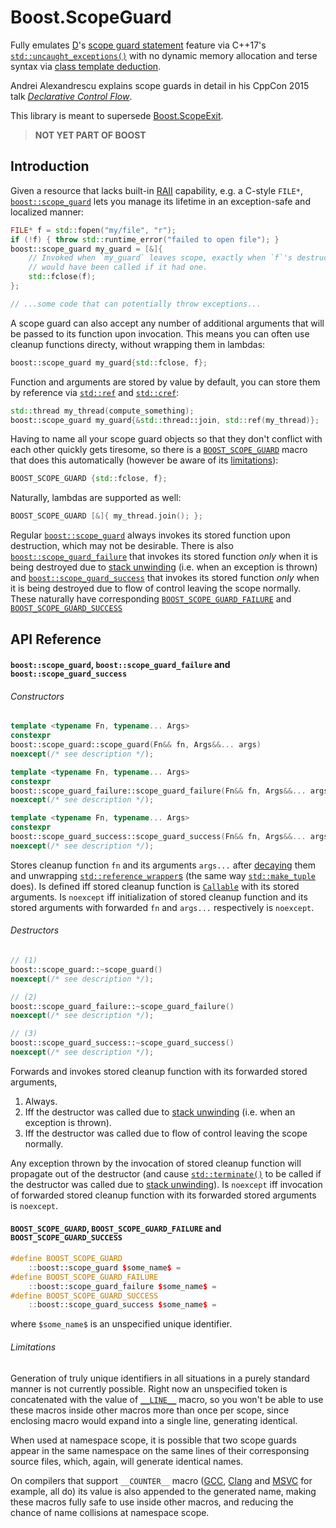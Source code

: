 # Boost.ScopeGuard

Fully emulates [D][D]'s [scope guard statement][D.ScopeGuardStatement] feature
via C++17's [`std::uncaught_exceptions()`][C++.UncaughtExceptions] with no
dynamic memory allocation and terse syntax via
[class template deduction][C++.ClassTemplateDeduction].

Andrei Alexandrescu explains scope guards in detail in his CppCon 2015 talk
[_Declarative Control Flow_][YouTube.AlexandrescuTalk].

This library is meant to supersede [Boost.ScopeExit][Boost.ScopeExit].

> **NOT YET PART OF BOOST**

## Introduction

Given a resource that lacks built-in [RAII][RAII] capability, e.g. a C-style 
`FILE*`, [`boost::scope_guard`](#ApiReference.Classes) lets you manage its
lifetime in an exception-safe and localized manner:

```C++
FILE* f = std::fopen("my/file", "r");
if (!f) { throw std::runtime_error("failed to open file"); }
boost::scope_guard my_guard = [&]{
    // Invoked when `my_guard` leaves scope, exactly when `f`'s destructor
    // would have been called if it had one.
    std::fclose(f);
};

// ...some code that can potentially throw exceptions...
```

A scope guard can also accept any number of additional arguments that will be
passed to its function upon invocation. This means you can often use 
cleanup functions directy, without wrapping them in lambdas:

```C++
boost::scope_guard my_guard{std::fclose, f};
```

Function and arguments are stored by value by default, you can store them by
reference via [`std::ref`][C++.Ref] and [`std::cref`][C++.Ref]:

```C++
std::thread my_thread(compute_something);
boost::scope_guard my_guard{&std::thread::join, std::ref(my_thread)};
```

Having to name all your scope guard objects so that they don't conflict with
each other quickly gets tiresome, so there is a
[`BOOST_SCOPE_GUARD`](#ApiReference.Macros) macro that does this automatically
(however be aware of its [limitations](#ApiReference.MacroLimitations)):

```C++
BOOST_SCOPE_GUARD {std::fclose, f};
```

Naturally, lambdas are supported as well:

```C++
BOOST_SCOPE_GUARD [&]{ my_thread.join(); };
```

Regular [`boost::scope_guard`](#ApiReference.Classes) always invokes its
stored function upon destruction, which may not be desirable. There is also
[`boost::scope_guard_failure`](#ApiReference.Classes) that invokes its stored
function _only_ when it is being destroyed due to
[stack unwinding][C++.StackUnwinding] (i.e. when an exception is thrown) and
[`boost::scope_guard_success`](#ApiReference.Classes) that invokes its stored
function _only_ when it is being destroyed due to flow of control leaving the
scope normally. These naturally have corresponding
[`BOOST_SCOPE_GUARD_FAILURE`](#ApiReference.Macros) and
[`BOOST_SCOPE_GUARD_SUCCESS`](#ApiReference.Macros)

## API Reference

#### <a name="ApiReference.Classes">`boost::scope_guard`, `boost::scope_guard_failure` and `boost::scope_guard_success`</a>

###### Constructors

```C++
template <typename Fn, typename... Args>
constexpr
boost::scope_guard::scope_guard(Fn&& fn, Args&&... args)
noexcept(/* see description */);

template <typename Fn, typename... Args>
constexpr
boost::scope_guard_failure::scope_guard_failure(Fn&& fn, Args&&... args)
noexcept(/* see description */);

template <typename Fn, typename... Args>
constexpr
boost::scope_guard_success::scope_guard_success(Fn&& fn, Args&&... args)
noexcept(/* see description */);
```

Stores cleanup function `fn` and its arguments `args...` after
[decaying][C++.Decay] them and unwrapping
[`std::reference_wrapper`s][C++.ReferenceWrapper] (the same way
[`std::make_tuple`][C++.MakeTuple] does). Is defined iff stored cleanup
function is [`Callable`][C++.Callable] with its stored arguments. Is `noexcept`
iff initialization of stored cleanup function and its stored arguments with
forwarded `fn` and `args...` respectively is `noexcept`.

###### Destructors

```C++
// (1)
boost::scope_guard::~scope_guard()
noexcept(/* see description */);

// (2)
boost::scope_guard_failure::~scope_guard_failure()
noexcept(/* see description */);

// (3)
boost::scope_guard_success::~scope_guard_success()
noexcept(/* see description */);
```

Forwards and invokes stored cleanup function with its forwarded stored
arguments,

1. Always.
2. Iff the destructor was called due to [stack unwinding][C++.StackUnwinding]
    (i.e. when an exception is thrown).
3. Iff the destructor was called due to flow of control leaving the scope
    normally.

Any exception thrown by the invocation of stored cleanup function will
propagate out of the destructor (and cause [`std::terminate()`][C++.Terminate]
to be called if the destructor was called due to
[stack unwinding][C++.StackUnwinding]). Is `noexcept`
iff invocation of forwarded stored cleanup function with its forwarded stored
arguments is `noexcept`.

#### <a name="ApiReference.Macros">`BOOST_SCOPE_GUARD`, `BOOST_SCOPE_GUARD_FAILURE` and `BOOST_SCOPE_GUARD_SUCCESS`</a>

```C++
#define BOOST_SCOPE_GUARD
    ::boost::scope_guard $some_name$ =
#define BOOST_SCOPE_GUARD_FAILURE
    ::boost::scope_guard_failure $some_name$ =
#define BOOST_SCOPE_GUARD_SUCCESS
    ::boost::scope_guard_success $some_name$ =
```

where `$some_name$` is an unspecified unique identifier.

###### <a name="ApiReference.MacroLimitations">Limitations</a>

Generation of truly unique identifiers in all situations in a purely standard
manner is not currently possible. Right now an unspecified token is
concatenated with the value of [`__LINE__`][C++.Line] macro, so you won't be
able to use these macros inside other macros more than once per scope, since
enclosing macro would expand into a single line, generating identical.

When used at namespace scope, it is possible that two scope guards appear in 
the same namespace on the same lines of their corresponsing source files,
which, again, will generate identical names.

On compilers that support `__COUNTER__` macro ([GCC][C++.Counter.GCC],
[Clang][C++.Counter.CLANG] and [MSVC][C++.Counter.MSVC] for example, all do)
its value is also appended to the generated name, making these macros fully
safe to use inside other macros, and reducing the chance of name collisions at
namespace scope.

[Boost.ScopeExit]: http://www.boost.org/doc/libs/release/libs/scope_exit/doc/html/index.html
[D]: https://dlang.org/
[D.ScopeGuardStatement]: https://dlang.org/spec/statement.html#scope-guard-statement
[C++.UncaughtExceptions]: http://en.cppreference.com/w/cpp/error/uncaught_exception
[C++.ClassTemplateDeduction]: http://en.cppreference.com/w/cpp/language/class_template_deduction
[YouTube.AlexandrescuTalk]: https://youtu.be/WjTrfoiB0MQ
[RAII]: http://en.cppreference.com/w/cpp/language/raii
[C++.Ref]: http://en.cppreference.com/w/cpp/utility/functional/ref
[C++.StackUnwinding]: http://en.cppreference.com/w/cpp/language/throw#Stack_unwinding
[C++.Decay]: http://en.cppreference.com/w/cpp/types/decay
[C++.ReferenceWrapper]: http://en.cppreference.com/w/cpp/utility/functional/reference_wrapper
[C++.MakeTuple]: http://en.cppreference.com/w/cpp/utility/tuple/make_tuple
[C++.Callable]: http://en.cppreference.com/w/cpp/concept/Callable
[C++.Terminate]: http://en.cppreference.com/w/cpp/error/terminate
[C++.Line]: http://en.cppreference.com/w/cpp/preprocessor/replace#Predefined_macros
[C++.Counter.GCC]: https://gcc.gnu.org/onlinedocs/cpp/Common-Predefined-Macros.html
[C++.Counter.CLANG]: https://clang.llvm.org/docs/LanguageExtensions.html#builtin-macros
[C++.Counter.MSVC]: https://msdn.microsoft.com/en-us/library/b0084kay.aspx

